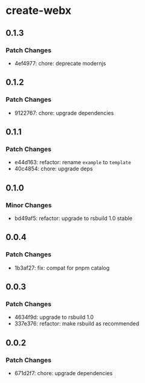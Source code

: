 # create-webx

## 0.1.3

### Patch Changes

- 4ef4977: chore: deprecate modernjs

## 0.1.2

### Patch Changes

- 9122767: chore: upgrade dependencies

## 0.1.1

### Patch Changes

- e44d163: refactor: rename `example` to `template`
- 40c4854: chore: upgrade deps

## 0.1.0

### Minor Changes

- bd49af5: refactor: upgrade to rsbuild 1.0 stable

## 0.0.4

### Patch Changes

- 1b3af27: fix: compat for pnpm catalog

## 0.0.3

### Patch Changes

- 4634f9d: upgrade to rsbuild 1.0
- 337e376: refactor: make rsbuild as recommended

## 0.0.2

### Patch Changes

- 671d2f7: chore: upgrade dependencies
